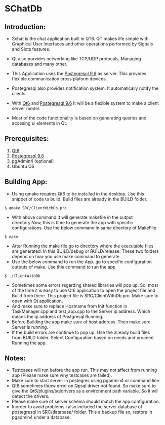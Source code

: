 # SChatDb

## Introduction:

- Schat is the chat application built in QT6. QT makes life simple with Graphical User Interfaces and other operations performed by Signals and Slots features.

- Qt also porvides networking like TCP/UDP protocals, Managing databases and many other.

- This Application uses the [Postegresql 9.6](https://www.postgresql.org/about/news/postgresql-96-released-1703/) as server. This provides flexible communication cross plaform devices.

- Postegresql also provides notification system. It automatically notify the clients.
- With [Qt6](https://www.qt.io/product/qt6) and [Postegresql 9.6](https://www.postgresql.org/about/news/postgresql-96-released-1703/) It will be a flexible system to make a client server model.

- Most of the code functionality is based on generating queries and accesing ui elements in Qt.

## Prerequisites:

1. [Qt6](https://www.qt.io/product/qt6)
2. [Postegresql 9.6](https://www.postgresql.org/about/news/postgresql-96-released-1703/)
3. pgAdmin4 (optional)
4. Ubuntu OS

## Building App:

- Using qmake requires Qt6 to be installed in the desktop. Use this snippet of code to build. Build files are already in the BUILD folder.

```
$ qmake SRC/ClientWithDb.pro
```

- With above command it will generate makefile in the output directory.Now, this is time to generate the app with specific configurations. Use the below command in same directory of MakeFile.

```
$ make
```

- After Running the make file go to directory where the executable files are generated. In this BUILD/debug or BUILD/release. These two folders depend on how you use make command to generate.
- Use the below command to run the App. go to specific configuration outputs of make. Use this command to run the app.

```
$ ./ClientWithDb
```

- Sometimes some errors regarding shared libraries will pop up. So, most of the time it is easy to use Qt6 application to open the project file and Build from there. This project file is SRC/ClientWithDb.pro. Make sure to open with Qt application.
- And make sure to replace Hostname from Init function in TaskManager.cpp and test_app.cpp to the Server ip address. Which means the ip address of Postgresql Running.
- Before Building the app make sure of host address. Then make sure Server is running.
- If the build errors are continue to pop up. Use the already build files from BUILD folder. Select Configuration based on needs and proceed Running the app.

## Notes:

- Testcases will run before the app run. This may not affect from running app (Please make sure why testcases are failed).
- Make sure to start server in postegres using pgadmin4 or command line.
- Qt6 sometimes throw error on Qpsql driver not found. So make sure to give the Qt6/plugins/sqldrivers as a environment path variable. So it will detect the drivers.
- Please make sure of server schema should match the app configuration.
- Inorder to avoid problems i also included the server database of postegresql in SRC/database/ folder. This a backup file so, restore in pgadmin4 under a database.
